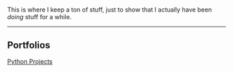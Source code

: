 # 

This is where I keep a ton of stuff, just to show that I actually have been *doing* stuff for a while.

---

## Portfolios

[Python Projects](python/)

